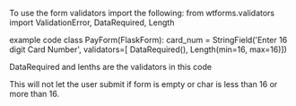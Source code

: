 To use the form validators
import the following:
from wtforms.validators import ValidationError, DataRequired, Length

example code 
class PayForm(FlaskForm):
    card_num = StringField('Enter 16 digit Card Number', validators=[
        DataRequired(),
        Length(min=16, max=16)])

DataRequired and lenths are the validators in this code

This will not let the user submit if form is empty or char is less than 16 or more than 16.
